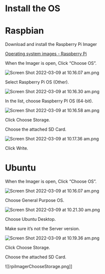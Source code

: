 # Install the OS

# Raspbian

Download and install the Raspberry Pi Imager

[Operating system images - Raspberry Pi](https://www.raspberrypi.com/software/operating-systems/)

When the Imager is open, Click “Choose OS”.

![Screen Shot 2022-03-09 at 10.16.07 am.png](rpiImager.png)

Select Raspberry Pi OS (Other).

![Screen Shot 2022-03-09 at 10.16.30 am.png](rpiImagerChooseOS.png)

In the list, choose Raspberry PI OS (64-bit).

![Screen Shot 2022-03-09 at 10.16.58 am.png](rpiImagerChooseOS64bit.png)

Click Choose Storage. 

Choose the attached SD Card.

![Screen Shot 2022-03-09 at 10.17.36 am.png](rpiImagerChooseStorage.png)

Click Write.

# Ubuntu

When the Imager is open, Click “Choose OS”.

![Screen Shot 2022-03-09 at 10.16.07 am.png](rpiImagerChooseOS2.png)

Choose General Purpose OS.

![Screen Shot 2022-03-09 at 10.21.30 am.png](rpiImagerGeneralPurposeOS.png)

Choose Ubuntu Desktop. 

Make sure it’s not the Server version.

![Screen Shot 2022-03-09 at 10.19.36 am.png](rpiImagerUbuntuDesktop.png)

Click Choose Storage. 

Choose the attached SD Card.

![[rpiImagerChooseStorage.png]]